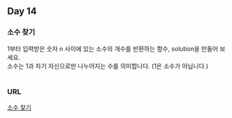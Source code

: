 ## Day 14

### 소수 찾기
1부터 입력받은 숫자 n 사이에 있는 소수의 개수를 반환하는 함수, solution을 만들어 보세요.<br>소수는 1과 자기 자신으로만 나누어지는 수를 의미합니다.
(1은 소수가 아닙니다.)<br><br>
### URL
[소수 찾기](https://programmers.co.kr/learn/courses/30/lessons/12921)<br>
